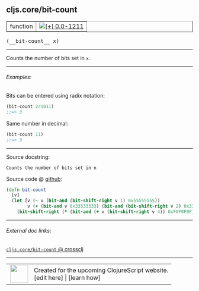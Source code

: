 ## cljs.core/bit-count



 <table border="1">
<tr>
<td>function</td>
<td><a href="https://github.com/cljsinfo/cljs-api-docs/tree/0.0-1211"><img valign="middle" alt="[+] 0.0-1211" title="Added in 0.0-1211" src="https://img.shields.io/badge/+-0.0--1211-lightgrey.svg"></a> </td>
</tr>
</table>


 <samp>
(__bit-count__ x)<br>
</samp>

---

Counts the number of bits set in `x`.



---

###### Examples:

Bits can be entered using radix notation:

```clj
(bit-count 2r1011)
;;=> 3
```

Same number in decimal:

```clj
(bit-count 11)
;;=> 3
```



---



Source docstring:

```
Counts the number of bits set in n
```


Source code @ [github](https://github.com/clojure/clojurescript/blob/r2060/src/cljs/cljs/core.cljs#L1734-L1739):

```clj
(defn bit-count
  [v]
  (let [v (- v (bit-and (bit-shift-right v 1) 0x55555555))
        v (+ (bit-and v 0x33333333) (bit-and (bit-shift-right v 2) 0x33333333))]
    (bit-shift-right (* (bit-and (+ v (bit-shift-right v 4)) 0xF0F0F0F) 0x1010101) 24)))
```

<!--
Repo - tag - source tree - lines:

 <pre>
clojurescript @ r2060
└── src
    └── cljs
        └── cljs
            └── <ins>[core.cljs:1734-1739](https://github.com/clojure/clojurescript/blob/r2060/src/cljs/cljs/core.cljs#L1734-L1739)</ins>
</pre>

-->

---



###### External doc links:

[`cljs.core/bit-count` @ crossclj](http://crossclj.info/fun/cljs.core.cljs/bit-count.html)<br>

---

 <table>
<tr><td>
<img valign="middle" align="right" width="48px" src="http://i.imgur.com/Hi20huC.png">
</td><td>
Created for the upcoming ClojureScript website.<br>
[edit here] | [learn how]
</td></tr></table>

[edit here]:https://github.com/cljsinfo/cljs-api-docs/blob/master/cljsdoc/cljs.core/bit-count.cljsdoc
[learn how]:https://github.com/cljsinfo/cljs-api-docs/wiki/cljsdoc-files

<!--

This information was too distracting to show to readers, but I'll leave it
commented here since it is helpful to:

- pretty-print the data used to generate this document
- and show how to retrieve that data



The API data for this symbol:

```clj
{:description "Counts the number of bits set in `x`.",
 :ns "cljs.core",
 :name "bit-count",
 :signature ["[x]"],
 :history [["+" "0.0-1211"]],
 :type "function",
 :full-name-encode "cljs.core/bit-count",
 :source {:code "(defn bit-count\n  [v]\n  (let [v (- v (bit-and (bit-shift-right v 1) 0x55555555))\n        v (+ (bit-and v 0x33333333) (bit-and (bit-shift-right v 2) 0x33333333))]\n    (bit-shift-right (* (bit-and (+ v (bit-shift-right v 4)) 0xF0F0F0F) 0x1010101) 24)))",
          :title "Source code",
          :repo "clojurescript",
          :tag "r2060",
          :filename "src/cljs/cljs/core.cljs",
          :lines [1734 1739]},
 :examples [{:id "35c78c",
             :content "Bits can be entered using radix notation:\n\n```clj\n(bit-count 2r1011)\n;;=> 3\n```\n\nSame number in decimal:\n\n```clj\n(bit-count 11)\n;;=> 3\n```"}],
 :full-name "cljs.core/bit-count",
 :docstring "Counts the number of bits set in n"}

```

Retrieve the API data for this symbol:

```clj
;; from Clojure REPL
(require '[clojure.edn :as edn])
(-> (slurp "https://raw.githubusercontent.com/cljsinfo/cljs-api-docs/catalog/cljs-api.edn")
    (edn/read-string)
    (get-in [:symbols "cljs.core/bit-count"]))
```

-->
